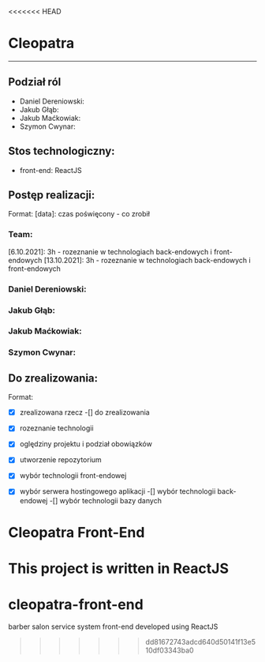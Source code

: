 <<<<<<< HEAD
# Cleopatra

---

## Podział ról
 - Daniel Dereniowski:
 - Jakub Głąb:
 - Jakub Maćkowiak:
 - Szymon Cwynar:

## Stos technologiczny:
 - front-end: ReactJS

## Postęp realizacji:
Format: [data]: czas poświęcony - co zrobił
### Team:

[6.10.2021]: 3h - rozeznanie w technologiach back-endowych i front-endowych
[13.10.2021]: 3h - rozeznanie w technologiach back-endowych i front-endowych

### Daniel Dereniowski:


### Jakub Głąb:


### Jakub Maćkowiak:


### Szymon Cwynar:


## Do zrealizowania:
Format:
-[x] zrealizowana rzecz
-[] do zrealizowania

-[x] rozeznanie technologii 
-[x] oględziny projektu i podział obowiązków
-[x] utworzenie repozytorium
-[x] wybór technologii front-endowej
-[x] wybór serwera hostingowego aplikacji
-[] wybór technologii back-endowej
-[] wybór technologii bazy danych

# Cleopatra Front-End

This project is written in ReactJS
=======
# cleopatra-front-end
barber salon service system front-end developed using ReactJS
>>>>>>> dd81672743adcd640d50141f13e510df03343ba0
